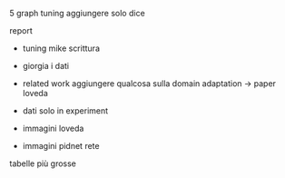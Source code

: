 5 graph tuning aggiungere solo dice

report
- tuning mike scrittura
- giorgia i dati

- related work
aggiungere qualcosa sulla domain adaptation -> paper loveda
- dati solo in experiment
- immagini loveda
- immagini pidnet rete

tabelle più grosse

